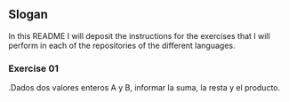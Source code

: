 ## Slogan
In this README I will deposit the instructions for the exercises that I will perform in each of the repositories of the different languages.

### Exercise 01
<n>.</n>Dados dos valores enteros A y B, informar la suma, la resta y el producto.
